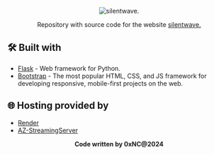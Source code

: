<p align="center">
  <img src="https://i.imgur.com/JAC7aWI.png" alt="silentwave."> 
</p>

<p align="center">
  Repository with source code for the website <a href="https://silentwave.cc">silentwave.</a>
</p>

## 🛠️ Built with

- [Flask](https://flask.palletsprojects.com/en/2.0.x/) - Web framework for Python.
- [Bootstrap](https://getbootstrap.com/) - The most popular HTML, CSS, and JS framework for developing responsive, mobile-first projects on the web.

## 🌐 Hosting provided by

- [Render](https://render.com/)
- [AZ-StreamingServer](https://az-streamingserver.com/)

<p align="center">
  <b>Code written by 0xNC@2024</b>
</p>
